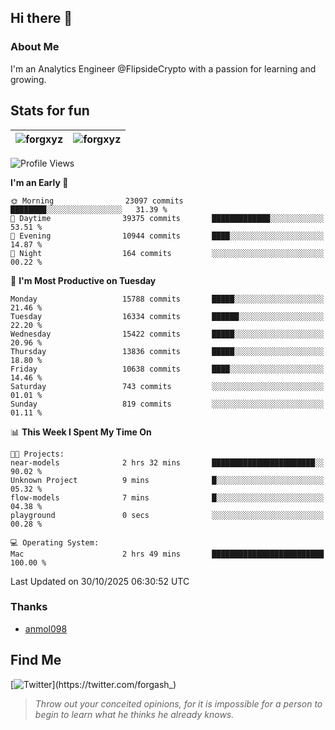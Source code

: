 ## Hi there 👋

### About Me

I'm an Analytics Engineer @FlipsideCrypto with a passion for learning and growing.
  
## Stats for fun

| <img align="center" src="https://github-readme-streak-stats.herokuapp.com/?user=forgxyz&theme=tokyonight" alt="forgxyz" /> | <img align="center" src="https://github-readme-stats.vercel.app/api?username=forgxyz&theme=tokyonight&show_icons=true" alt="forgxyz" /> |
| ------------- |------------- |


<!--START_SECTION:waka-->
![Profile Views](http://img.shields.io/badge/Profile%20Views-0-blue)

**I'm an Early 🐤** 

```text
🌞 Morning                23097 commits       ████████░░░░░░░░░░░░░░░░░   31.39 % 
🌆 Daytime                39375 commits       █████████████░░░░░░░░░░░░   53.51 % 
🌃 Evening                10944 commits       ████░░░░░░░░░░░░░░░░░░░░░   14.87 % 
🌙 Night                  164 commits         ░░░░░░░░░░░░░░░░░░░░░░░░░   00.22 % 
```
📅 **I'm Most Productive on Tuesday** 

```text
Monday                   15788 commits       █████░░░░░░░░░░░░░░░░░░░░   21.46 % 
Tuesday                  16334 commits       ██████░░░░░░░░░░░░░░░░░░░   22.20 % 
Wednesday                15422 commits       █████░░░░░░░░░░░░░░░░░░░░   20.96 % 
Thursday                 13836 commits       █████░░░░░░░░░░░░░░░░░░░░   18.80 % 
Friday                   10638 commits       ████░░░░░░░░░░░░░░░░░░░░░   14.46 % 
Saturday                 743 commits         ░░░░░░░░░░░░░░░░░░░░░░░░░   01.01 % 
Sunday                   819 commits         ░░░░░░░░░░░░░░░░░░░░░░░░░   01.11 % 
```


📊 **This Week I Spent My Time On** 

```text
🐱‍💻 Projects: 
near-models              2 hrs 32 mins       ███████████████████████░░   90.02 % 
Unknown Project          9 mins              █░░░░░░░░░░░░░░░░░░░░░░░░   05.32 % 
flow-models              7 mins              █░░░░░░░░░░░░░░░░░░░░░░░░   04.38 % 
playground               0 secs              ░░░░░░░░░░░░░░░░░░░░░░░░░   00.28 % 

💻 Operating System: 
Mac                      2 hrs 49 mins       █████████████████████████   100.00 % 
```


 Last Updated on 30/10/2025 06:30:52 UTC
<!--END_SECTION:waka-->

### Thanks
 - [anmol098](https://github.com/anmol098/waka-readme-stats/)
  
## Find Me
[![Twitter](https://img.shields.io/twitter/url/https/twitter.com/forgash_.svg?style=social&label=Follow%20%40forgash_)](https://twitter.com/forgash_)


> *Throw out your conceited opinions, for it is impossible for a person to begin to learn what he thinks he already knows.* 
